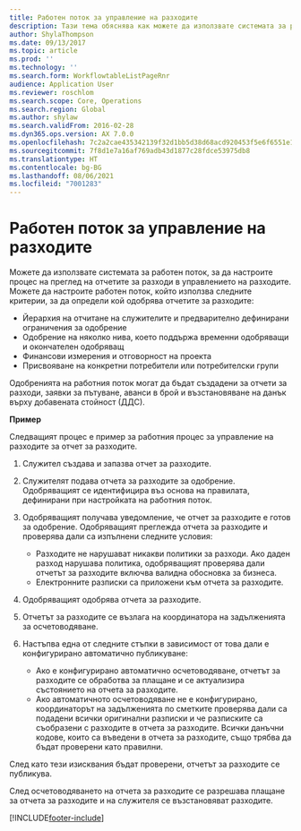 ```yaml
---
title: Работен поток за управление на разходите
description: Тази тема обяснява как можете да използвате системата за работен поток в Microsoft Dynamics 365 Finance, за да настроите процес на преглед на отчетите за разходи в управлението на разходите.
author: ShylaThompson
ms.date: 09/13/2017
ms.topic: article
ms.prod: ''
ms.technology: ''
ms.search.form: WorkflowtableListPageRnr
audience: Application User
ms.reviewer: roschlom
ms.search.scope: Core, Operations
ms.search.region: Global
ms.author: shylaw
ms.search.validFrom: 2016-02-28
ms.dyn365.ops.version: AX 7.0.0
ms.openlocfilehash: 7c2a2cae435342139f32d1bb5d38d68acd920453f5e6f6551e1f6d57967d8053
ms.sourcegitcommit: 7f8d1e7a16af769adb43d1877c28fdce53975db8
ms.translationtype: HT
ms.contentlocale: bg-BG
ms.lasthandoff: 08/06/2021
ms.locfileid: "7001283"
---
```

# <a name="expense-management-workflow"></a>Работен поток за управление на разходите

Можете да използвате системата за работен поток, за да настроите процес на преглед на отчетите за разходи в управлението на разходите. Можете да настроите работен поток, който използва следните критерии, за да определи кой одобрява отчетите за разходите:

- Йерархия на отчитане на служителите и предварително дефинирани ограничения за одобрение
- Одобрение на няколко нива, което поддържа временни одобряващи и окончателен одобряващ
- Финансови измерения и отговорност на проекта
- Присвояване на конкретни потребители или потребителски групи

Одобренията на работния поток могат да бъдат създадени за отчети за разходи, заявки за пътуване, аванси в брой и възстановяване на данък върху добавената стойност (ДДС).

**Пример**

Следващият процес е пример за работния процес за управление на разходите за отчет за разходите.

1. Служител създава и запазва отчет за разходите.
2. Служителят подава отчета за разходите за одобрение. Одобряващият се идентифицира въз основа на правилата, дефинирани при настройката на работния поток.
3. Одобряващият получава уведомление, че отчет за разходите е готов за одобрение. Одобряващият преглежда отчета за разходите и проверява дали са изпълнени следните условия:

    - Разходите не нарушават никакви политики за разходи. Ако даден разход нарушава политика, одобряващият проверява дали отчетът за разходите включва валидна обосновка за бизнеса.
    - Електронните разписки са приложени към отчета за разходите.

4. Одобряващият одобрява отчета за разходите.
5. Отчетът за разходите се възлага на координатора на задълженията за осчетоводяване.
6. Настъпва една от следните стъпки в зависимост от това дали е конфигурирано автоматично публикуване:

    - Ако е конфигурирано автоматично осчетоводяване, отчетът за разходите се обработва за плащане и се актуализира състоянието на отчета за разходите.
    - Ако автоматичното осчетоводяване не е конфигурирано, координаторът на задълженията по сметките проверява дали са подадени всички оригинални разписки и че разписките са съобразени с разходите в отчета за разходите. Всички данъчни кодове, които са въведени в отчета за разходите, също трябва да бъдат проверени като правилни.

След като тези изисквания бъдат проверени, отчетът за разходите се публикува.

След осчетоводяването на отчета за разходите се разрешава плащане за отчета за разходите и на служителя се възстановяват разходите.


[!INCLUDE[footer-include](../includes/footer-banner.md)]